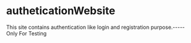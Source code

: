 # autheticationWebsite
This site contains authentication like login and registration purpose.-----Only For Testing
